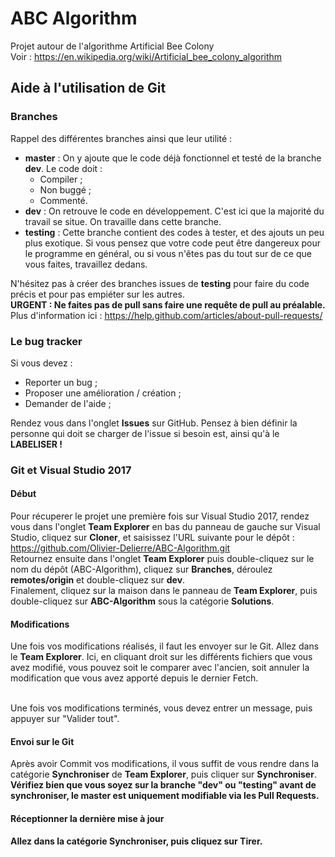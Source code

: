# ABC Algorithm
Projet autour de l'algorithme Artificial Bee Colony<br>
Voir : https://en.wikipedia.org/wiki/Artificial_bee_colony_algorithm

## Aide à l'utilisation de Git ##
### Branches ###
Rappel des différentes branches ainsi que leur utilité :
* <b>master</b> : On y ajoute que le code déjà fonctionnel et testé de la branche <b>dev</b>. Le code doit :
  * Compiler ;
  * Non buggé ;
  * Commenté.
* <b>dev</b> : On retrouve le code en développement. C'est ici que la majorité du travail se situe. On travaille dans cette branche.
* <b>testing</b> : Cette branche contient des codes à tester, et des ajouts un peu plus exotique. Si vous pensez que votre code peut être dangereux pour le programme en général, ou si vous n'êtes pas du tout sur de ce que vous faites, travaillez dedans.

N'hésitez pas à créer des branches issues de <b>testing</b> pour faire du code précis et pour pas empiéter sur les autres.<br>
<b>URGENT : Ne faites pas de pull sans faire une requête de pull au préalable.</b> Plus d'information ici : https://help.github.com/articles/about-pull-requests/

### Le bug tracker ###
Si vous devez :
* Reporter un bug ;
* Proposer une amélioration / création ;
* Demander de l'aide ;

Rendez vous dans l'onglet <b>Issues</b> sur GitHub. Pensez à bien définir la personne qui doit se charger de l'issue si besoin est, ainsi qu'à le <b>LABELISER !</b> 

### Git et Visual Studio 2017 ###
#### Début ####
Pour récuperer le projet une première fois sur Visual Studio 2017, rendez vous dans l'onglet <b>Team Explorer</b> en bas du panneau de gauche sur Visual Studio, cliquez sur <b>Cloner</b>, et saisissez l'URL suivante pour le dépôt : https://github.com/Olivier-Delierre/ABC-Algorithm.git <br>
Retournez ensuite dans l'onglet <b>Team Explorer</b> puis double-cliquez sur le nom du dépôt (ABC-Algorithm), cliquez sur <b>Branches</b>, déroulez <b>remotes/origin</b> et double-cliquez sur <b>dev</b>.<br>
Finalement, cliquez sur la maison dans le panneau de <b>Team Explorer</b>, puis double-cliquez sur <b>ABC-Algorithm</b> sous la catégorie <b>Solutions</b>.

#### Modifications ####
Une fois vos modifications réalisés, il faut les envoyer sur le Git. Allez dans le <b>Team Explorer</b>. Ici, en cliquant droit sur les différents fichiers que vous avez modifié, vous pouvez soit le comparer avec l'ancien, soit annuler la modification que vous avez apporté depuis le dernier Fetch.<br><br>

Une fois vos modifications terminés, vous devez entrer un message, puis appuyer sur "Valider tout".

#### Envoi sur le Git ####
Après avoir Commit vos modifications, il vous suffit de vous rendre dans la catégorie <b>Synchroniser</b> de <b>Team Explorer</b>, puis cliquer sur <b>Synchroniser</b>. <br>
<b>Vérifiez bien que vous soyez sur la branche "dev" ou "testing" avant de synchroniser, le master est uniquement modifiable via les <b>Pull Requests</b>.

#### Réceptionner la dernière mise à jour ####
Allez dans la catégorie <b>Synchroniser</b>, puis cliquez sur <b>Tirer</b>.
